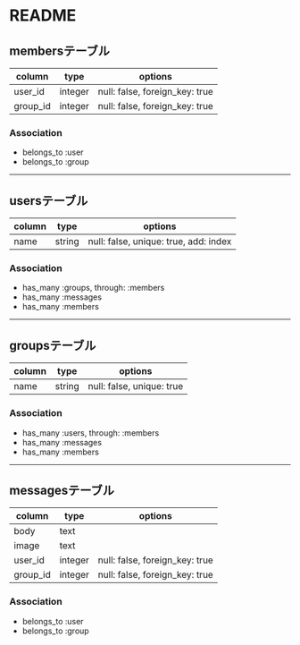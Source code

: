# README

## membersテーブル
|column|type|options|
|------|----|-------|
|user_id|integer|null: false, foreign_key: true|
|group_id|integer|null: false, foreign_key: true|

### Association
- belongs_to :user
- belongs_to :group

*****

## usersテーブル
|column|type|options|
|------|----|-------|
|name|string|null: false, unique: true, add: index|

### Association
- has_many :groups, through: :members
- has_many :messages
- has_many :members

*****

## groupsテーブル
|column|type|options|
|------|----|-------|
|name|string|null: false, unique: true|

### Association
- has_many :users, through: :members
- has_many :messages
- has_many :members

*****


## messagesテーブル
|column|type|options|
|------|----|-------|
|body|text||
|image|text||
|user_id|integer|null: false, foreign_key: true|
|group_id|integer|null: false, foreign_key: true|

### Association
- belongs_to :user
- belongs_to :group











